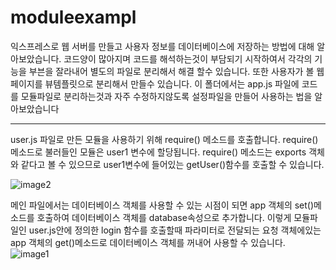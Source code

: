 moduleexampl
====================================

익스프레스로 웹 서버를 만들고 사용자 정보를 데이터베이스에 저장하는 방법에 대해 알아보았습니다. 코드양이 많아지며 코드를 해석하는것이 부담되기 시작하여서 각각의 기능을 부븐을 잘라내어 별도의 파일로 분리해서 해결 할수 있습니다. 또한 사용자가 볼 웹 페이지를 뷰템플릿으로 분리해서 만들수 있습니다. 이 폴더에서는 app.js 파일에 코드를 모듈파일로 분리하는것과 자주 수정하지않도록 설정파일을 만들어 사용하는 법을 알아보았습니다

-----------------------
user.js 파일로 만든 모듈을 사용하기 위해 require() 메소드를 호출합니다. require() 메소드로 불러들인 모듈은 user1 변수에 할당됩니다. require() 메소드는 exports 객체와 같다고 볼 수 있으므로 user1변수에 들어있는 getUser()함수를 호출할 수 있습니다.

![image2](http://drive.google.com/uc?export=view&id=1E7tSqwsMilGs4uWRF21KYZk2VbdXOc6F "image2")


메인 파일에서는 데이터베이스 객체를 사용할 수 있는 시점이 되면 app 객체의 set()메소드를 호출하여 데이터베이스 객체를 database속성으로 추가합니다. 이렇게 모듈파일인 user.js안에 정의한 login 함수를 호출할때 파라미터로 전달되는 요청 객체에있는 app 객체의 get()메소드로 데이터베이스 객체를 꺼내어 사용할 수 있습니다.
![image1](http://drive.google.com/uc?export=view&id=125VFUnF1793BLVf0hJ7GVqcRA7tcnLWS "image1")
